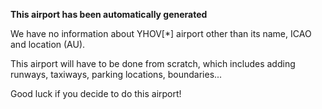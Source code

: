 **This airport has been automatically generated**

We have no information about YHOV[*] airport other than its name, ICAO and location (AU).

This airport will have to be done from scratch, which includes adding runways, taxiways, parking locations, boundaries...

Good luck if you decide to do this airport!